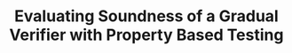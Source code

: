 ---
title: Evaluating Soundness of a Gradual Verifier with Property Based Testing 
authors: Jan-Paul Ramos-Dávila
type: 
category: journal
conf: CORNELL
in: "Cornell Undergraduate Research Journal"
year: 2(1)
month: 
dates: 
pages: 17–27, 10.37513/curj.v2i1.696
web_link: https://journals.library.cornell.edu/index.php/CURJ/article/view/696
---